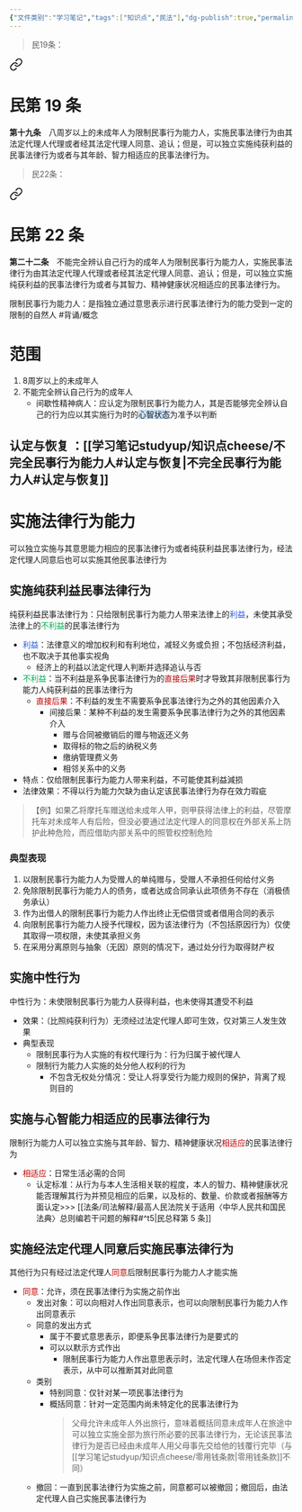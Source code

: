 ```yaml
---
{"文件类别":"学习笔记","tags":["知识点","民法"],"dg-publish":true,"permalink":"/学习笔记studyup/知识点cheese/限制民事行为能力人/","dgPassFrontmatter":true,"created":"2024-10-27T00:38:04.704+08:00","updated":"2024-10-27T11:01:48.002+08:00"}
---
```


> 民19条：
<div class="transclusion internal-embed is-loaded"><a class="markdown-embed-link" href="////#t19" aria-label="Open link"><svg xmlns="http://www.w3.org/2000/svg" width="24" height="24" viewBox="0 0 24 24" fill="none" stroke="currentColor" stroke-width="2" stroke-linecap="round" stroke-linejoin="round" class="svg-icon lucide-link"><path d="M10 13a5 5 0 0 0 7.54.54l3-3a5 5 0 0 0-7.07-7.07l-1.72 1.71"></path><path d="M14 11a5 5 0 0 0-7.54-.54l-3 3a5 5 0 0 0 7.07 7.07l1.71-1.71"></path></svg></a><div class="markdown-embed">

<div class="markdown-embed-title">

# 民第 19 条

</div>


**第十九条**　八周岁以上的未成年人为限制民事行为能力人，实施民事法律行为由其法定代理人代理或者经其法定代理人同意、追认；但是，可以独立实施纯获利益的民事法律行为或者与其年龄、智力相适应的民事法律行为。 

</div></div>


> 民22条： 
<div class="transclusion internal-embed is-loaded"><a class="markdown-embed-link" href="////#t22" aria-label="Open link"><svg xmlns="http://www.w3.org/2000/svg" width="24" height="24" viewBox="0 0 24 24" fill="none" stroke="currentColor" stroke-width="2" stroke-linecap="round" stroke-linejoin="round" class="svg-icon lucide-link"><path d="M10 13a5 5 0 0 0 7.54.54l3-3a5 5 0 0 0-7.07-7.07l-1.72 1.71"></path><path d="M14 11a5 5 0 0 0-7.54-.54l-3 3a5 5 0 0 0 7.07 7.07l1.71-1.71"></path></svg></a><div class="markdown-embed">

<div class="markdown-embed-title">

# 民第 22 条

</div>


**第二十二条**　不能完全辨认自己行为的成年人为限制民事行为能力人，实施民事法律行为由其法定代理人代理或者经其法定代理人同意、追认；但是，可以独立实施纯获利益的民事法律行为或者与其智力、精神健康状况相适应的民事法律行为。 

</div></div>


限制民事行为能力人：是指独立通过意思表示进行民事法律行为的能力受到一定的限制的自然人 #背诵/概念 
# 范围
1. 8周岁以上的未成年人
2. 不能完全辨认自己行为的成年人
	- 间歇性精神病人：应认定为限制民事行为能力人，其是否能够完全辨认自己的行为应以其实施行为时的<span style="background:rgba(160, 204, 246, 0.55)">心智状态</span>为准予以判断

## 认定与恢复 ：[[学习笔记studyup/知识点cheese/不完全民事行为能力人#认定与恢复\|不完全民事行为能力人#认定与恢复]]
# 实施法律行为能力
可以独立实施与其意思能力相应的民事法律行为或者纯获利益民事法律行为，经法定代理人同意后也可以实施其他民事法律行为
## 实施纯获利益民事法律行为
纯获利益民事法律行为：只给限制民事行为能力人带来法律上的<font color="#245bdb">利益</font>，未使其承受法律上的<font color="#00b050">不利益</font>的民事法律行为
- <font color="#245bdb">利益</font>：法律意义的增加权利和有利地位，减轻义务或负担；不包括经济利益，也不取决于其他事实视角
	- 经济上的利益以法定代理人判断并选择追认与否
- <font color="#00b050">不利益</font>：当不利益是系争民事法律行为的<font color="#c00000">直接后果</font>时才导致其非限制民事行为能力人纯获利益的民事法律行为
	- <font color="#c00000">直接后果</font>：不利益的发生不需要系争民事法律行为之外的其他因素介入
		- 间接后果：某种不利益的发生需要系争民事法律行为之外的其他因素介入
			- 赠与合同被撤销后的赠与物返还义务
			- 取得标的物之后的纳税义务
			- 缴纳管理费义务
			- 相邻关系中的义务
- 特点：仅给限制民事行为能力人带来利益，不可能使其利益減损
- 法律效果：不得以行为能力欠缺为由认定该民事法律行为存在效力瑕疵

>【例】如果乙将摩托车赠送给未成年人甲，则甲获得法律上的利益，尽管摩托车对未成年人有后险，但没必要通过法定代理人的同意权在外部关系上防护此种危险，而应借助内部关系中的照管权控制危险
### 典型表现
1. 以限制民事行为能力人为受赠人的单纯赠与，受赠人不承担任何给付义务
2. 免除限制民事行为能力人的债务，或者达成合同承认此项债务不存在（消极债务承认）
3. 作为出借人的限制民事行为能力人作出终止无偿借贷或者借用合同的表示
4. 向限制民事行为能力人授予代理权，因为该法律行为（不包括原因行为）仅使其取得一项权限，未使其承担义务
5. 在采用分离原则与抽象（无因）原则的情况下，通过处分行为取得财产权
## 实施中性行为
中性行为：未使限制民事行为能力人获得利益，也未使得其遭受不利益
- 效果：（比照纯获利行为）无须经过法定代理人即可生效，仅对第三人发生效果
- 典型表现
	- 限制民事行为人实施的有权代理行为：行为归属于被代理人
	- 限制行为能力人实施的处分他人权利的行为
		- 不包含无权处分情况：受让人将享受行为能力规则的保护，背离了规则目的
## 实施与心智能力相适应的民事法律行为
限制行为能力人可以独立实施与其年龄、智力、精神健康状况<font color="#c00000">相适应</font>的民事法律行为
- <font color="#c00000">相适应</font>：日常生活必需的合同
	- 认定标准：从行为与本人生活相关联的程度，本人的智力、精神健康状况能否理解其行为并预见相应的后果，以及标的、数量、价款或者报酬等方面认定>>> [[法条/司法解释/最高人民法院关于适用〈中华人民共和国民法典〉总则编若干问题的解释#^t5\|民总释第 5 条]]
## 实施经法定代理人同意后实施民事法律行为
其他行为只有经过法定代理人<font color="#c00000">同意</font>后限制民事行为能力人才能实施
- <font color="#c00000">同意</font>：允许，须在民事法律行为实施之前作出
	- 发出对象：可以向相对人作出同意表示，也可以向限制民事行为能力人作出同意表示
	- 同意的发出方式
		- 属于不要式意思表示，即便系争民事法律行为是要式的
		- 可以以默示方式作出
			- 限制民事行为能力人作出意思表示时，法定代理人在场但未作否定表示，从中可以推断其对此同意
	- 类别
		- 特别同意：仅针对某一项民事法律行为
		- 概括同意：针对一定范围内尚未特定化的民事法律行为
			>父母允许未成年人外出旅行，意味着概括同意未成年人在旅途中可以独立实施全部为旅行所必要的民事法律行为，无论该民事法律行为是否已经由未成年人用父母事先交给他的钱覆行完毕（与[[学习笔记studyup/知识点cheese/零用钱条款\|零用钱条款]]不同）
	- 撤回：一直到民事法律行为实施之前，同意都可以被撤回；撤回后，由法定代理人自己实施民事法律行为